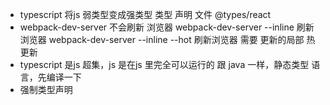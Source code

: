 - typescript 将js 弱类型变成强类型
    类型 声明 文件 @types/react
- webpack-dev-server  不会刷新 浏览器
    webpack-dev-server --inline 刷新浏览器
    webpack-dev-server --inline --hot 刷新浏览器 需要 更新的局部 热更新
- typescript 是js 超集，js 是在js 里完全可以运行的
    跟 java 一样，静态类型 语言，先编译一下
- 强制类型声明